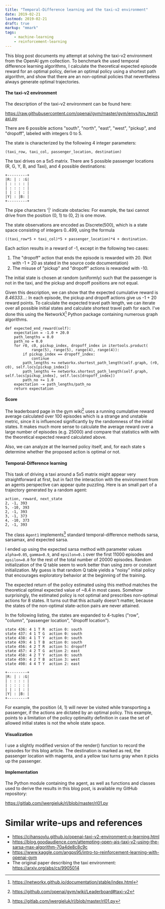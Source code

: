 ```yaml
---
title: "Temporal-Difference learning and the taxi-v2 environment"
date: 2019-02-21
lastmod: 2019-02-21
draft: true
markup: "mmark"
tags:
    - machine-learning
    - reinforcement-learning
---
```


This blog post documents my attempt at solving the taxi-v2 environment
from the OpenAI gym collection. To
benchmark the used temporal difference learning algorithms, I calculate the theoretical expected
episode reward for an optimal policy, derive an optimal policy using a shortest path
algorithm, and show 
that there are an non-optimal policies that nevertheless always generate optimal 
trajectories.

#### The taxi-v2 environment

The description of the taxi-v2 environment can be found here: 

https://raw.githubusercontent.com/openai/gym/master/gym/envs/toy_text/taxi.py

There are 6 possible actions "south", "north", "east", "west", "pickup", and
"dropoff", labeled with integers 0 to 5.

The state is characterized by the following 4 integer parameters:

    (taxi_row, taxi_col, passenger_location, destination) 

The taxi drives on a 5x5 matrix. There are 5 possible passenger locations (R,
G, Y, B, and Taxi), and 4 possible destinations:

    +---------+
    |R: | : :G|
    | : : : : |
    | : : : : |
    | | : | : |
    |Y| : |B: |
    +---------+

The pipe characters '|' indicate obstacles: For example, the taxi cannot drive 
from the position (0, 1) to (0, 2) is one move. 

The state observations are encoded as Discrete(500), which is a state space
consisting of integers 0..499, using the formula

    ((taxi_row*5 + taxi_col)*5 + passenger_location)*4 + destination.

Each action results in a reward of -1, except in the following two cases:
1. The "dropoff" action that ends the episode is rewarded with 20. (Not with -1 + 20 
as stated in the source code documentation)
2. The misuse of "pickup" and "dropoff" actions is rewarded with -10.

The initial state is chosen at random (uniformly) such that the passenger is 
not in the taxi, and the pickup and dropoff positions are not equal.

Given this description, we can show that the expected cumulative reward is *8.46333...*: 
In each episode, the
pickup and dropoff actions give us -1 + 20 reward points. To calculate the
expected travel path length, we can iterate over all possible initial states and
calculate shortest travel path for each. I've done this using the NetworkX[^1] Python
package containing numerous graph algorithms.

    def expected_end_reward(self):
        expectation = -1.0 + 20.0
        path_lengths = 0.0
        path_no = 0.0
        for r0, c0, pickup_index, dropoff_index in itertools.product(
                range(5), range(5), range(4), range(4)):
            if pickup_index == dropoff_index:
                continue
            path_lengths += networkx.shortest_path_length(self.graph, (r0, c0), self.locs[pickup_index])
            path_lengths += networkx.shortest_path_length(self.graph, self.locs[pickup_index], self.locs[dropoff_index])
            path_no += 1.0
        expectation -= path_lengths/path_no
        return expectation

#### Score 

The leaderboard page in the gym wiki[^2] uses a running cumulative reward average calculated
over 100 episodes which is a strange and unstable metric, since it is influenced significantly
by the randomness of the initial states. It makes much more sense to calculate 
the average reward over a large number of episodes (e.g. 25000) and compare that statistics with
with the theoretical expected reward calculated above. 

Also, we can analyze at the learned policy itself, and, for each state s determine 
whether the proposed action is optimal or not. 

#### Temporal-Difference learning

This task of driving a taxi around a 5x5 matrix might appear very straightforward at first, but in fact the interaction with the environment from an agents 
perspective can appear quite puzzling. Here is an small part of a trajectory generated
by a random agent:

    action, reward, next_state
    2, -1, 393
    5, -10, 393
    2, -1, 393
    3, -1, 373
    4, -10, 373
    2, -1, 393

The class `Agent1` implements[^3] standard temporal-difference methods sarsa, sarsamax, and 
expected sarsa. 

I ended up using the expected sarsa method with parameter values `alpha=0.05`, 
`gamma=0.9`, and `epsilon=0.1` over the 
first 11000 episodes and `epsilon=0.0`
for the rest of the total number of 20000 episodes. 
Random initialization of the Q table seem to work better than using zero
or constant initialization. My guess is that random Q table yields a "noisy" 
initial policy that encourages exploratory behavior at the beginning of the training.

The expected return of the policy estimated using this method matches the theoretical
optimal expected value of ~8.4 in most cases. Somehow surprisingly, the estimated
policy is not optimal and prescribes non-optimal actions for 8 states. It turns out that
this actually doesn't matter, because the states of the non-optimal state-action
pairs are never attained.

In the following listing, the states are expanded to 4-tuples ("row", "column", "passenger
location", "dropoff location").

    state 436: 4 1 T R  action 0: south
    state 437: 4 1 T G  action 0: south
    state 438: 4 1 T Y  action 0: south
    state 439: 4 1 T B  action 0: south
    state 456: 4 2 T R  action 5: dropoff
    state 457: 4 2 T G  action 2: east
    state 458: 4 2 T Y  action 0: south
    state 459: 4 2 T B  action 3: west
    state 498: 4 4 T Y  action 2: east

    +---------+
    |R: | : :G|
    | : : : : |
    | : : : : |
    | | : | : |
    |Y| : |B: |
    +---------+

For example, 
the position (4, 1) will never be visited while transporting a passenger, if the 
actions are dictated by an optimal policy. This example, points to a limitation
of the policy optimality definition in case the set of allowed initial states is not 
the whole state space.

#### Visualization

I use a slightly modified version of the render() function to record the
episodes for this blog article. The destination is marked as red, the passenger
location with magenta, and a yellow taxi turns gray when it picks up the
passenger.


#### Implementation

The Python module containing the agent, as well as functions and classes used to
derive the results in this blog post, is available my GitHub repository:

https://gitlab.com/jwergieluk/rl/blob/master/rl01.py

# Similar write-ups and references

* https://cihansoylu.github.io/openai-taxi-v2-environment-q-learning.html
* https://blog.goodaudience.com/attempting-open-ais-taxi-v2-using-the-sarsa-max-algorithm-70a4de8c8c9c
* https://www.kaggle.com/angps95/intro-to-reinforcement-learning-with-openai-gym
* The original paper describing the taxi environment: https://arxiv.org/abs/cs/9905014

[^1]: https://networkx.github.io/documentation/stable/index.html
[^2]: https://github.com/openai/gym/wiki/Leaderboard#taxi-v2
[^3]: https://gitlab.com/jwergieluk/rl/blob/master/rl01.py



